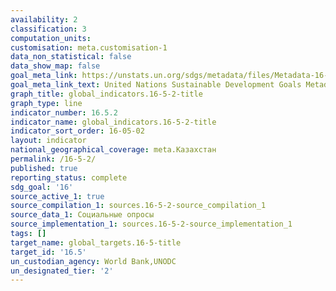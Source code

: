 ```yaml
---
availability: 2
classification: 3
computation_units:
customisation: meta.customisation-1
data_non_statistical: false
data_show_map: false
goal_meta_link: https://unstats.un.org/sdgs/metadata/files/Metadata-16-05-02.pdf
goal_meta_link_text: United Nations Sustainable Development Goals Metadata (pdf 1361kB)
graph_title: global_indicators.16-5-2-title
graph_type: line
indicator_number: 16.5.2
indicator_name: global_indicators.16-5-2-title
indicator_sort_order: 16-05-02
layout: indicator
national_geographical_coverage: meta.Казахстан
permalink: /16-5-2/
published: true
reporting_status: complete
sdg_goal: '16'
source_active_1: true
source_compilation_1: sources.16-5-2-source_compilation_1
source_data_1: Социальные опросы
source_implementation_1: sources.16-5-2-source_implementation_1
tags: []
target_name: global_targets.16-5-title
target_id: '16.5'
un_custodian_agency: World Bank,UNODC
un_designated_tier: '2'
---
```


